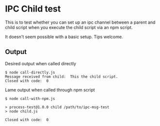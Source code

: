 IPC Child test
===

This is to test whether you can set up an ipc channel between a parent and child script when you execute the child script via an npm script.

It doesn't seem possible with a basic setup. Tips welcome.

## Output

Desired output when called directly

```
$ node call-directly.js
Message received from child:  This the child script.
Closed with code:  0
```

Lame output when called through npm script

```
$ node call-with-npm.js

> process-test@1.0.0 child /path/to/ipc-msg-test
> node child.js

Closed with code:  0
```
